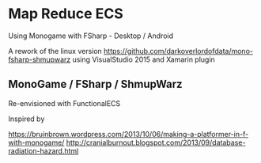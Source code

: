 # Map Reduce ECS

Using Monogame with FSharp - Desktop / Android

A rework of the linux version https://github.com/darkoverlordofdata/mono-fsharp-shmupwarz
using VisualStudio 2015 and Xamarin plugin


## MonoGame / FSharp / ShmupWarz

Re-envisioned with FunctionalECS

Inspired by 

https://bruinbrown.wordpress.com/2013/10/06/making-a-platformer-in-f-with-monogame/
http://cranialburnout.blogspot.com/2013/09/database-radiation-hazard.html
